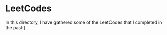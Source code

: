 # LeetCodes

In this directory, I have gathered some of the LeetCodes that I completed in the past:]
